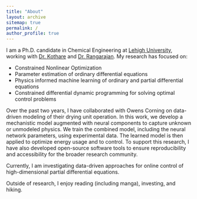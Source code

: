 ```yaml
---
title: "About"
layout: archive
sitemap: true
permalink: /
author_profile: true
---
```


I am a Ph.D. candidate in Chemical Engineering at [Lehigh University](https://engineering.lehigh.edu/chbe), working with [Dr. Kothare](https://engineering.lehigh.edu/faculty/mayuresh-v-kothare) and [Dr. Rangarajan](https://engineering.lehigh.edu/faculty/srinivas-rangarajan). My research has focused on:

- Constrained Nonlinear Optimization
- Parameter estimation of ordinary differential equations
- Physics informed machine learning of ordinary and partial differential equations
- Constrained differential dynamic programming for solving optimal control problems

Over the past two years, I have collaborated with Owens Corning on data-driven modeling of their drying unit operation. In this work, we develop a mechanistic model augmented with neural components to capture unknown or unmodeled physics. We train the combined model, including the neural network parameters, using experimental data. The learned model is then applied to optimize energy usage and to control. To support this research, I have also developed open-source software tools to ensure reproducibility and accessibility for the broader research community.

Currently, I am investigating data-driven approaches for online control of high-dimensional partial differential equations.

Outside of research, I enjoy reading (including manga), investing, and hiking.

